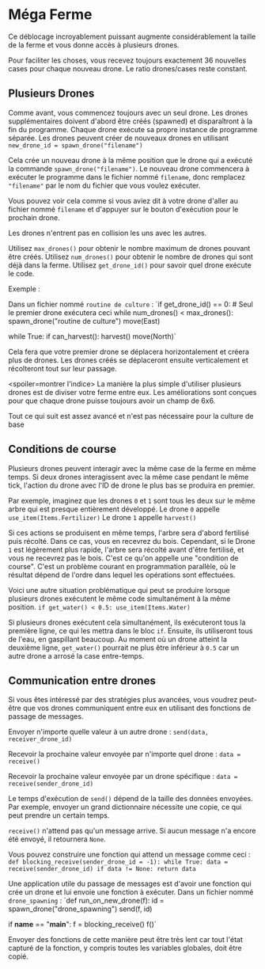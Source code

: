 # Méga Ferme
Ce déblocage incroyablement puissant augmente considérablement la taille de la ferme et vous donne accès à plusieurs drones.

Pour faciliter les choses, vous recevez toujours exactement 36 nouvelles cases pour chaque nouveau drone. Le ratio drones/cases reste constant.

## Plusieurs Drones
Comme avant, vous commencez toujours avec un seul drone. Les drones supplémentaires doivent d'abord être créés (spawned) et disparaîtront à la fin du programme.
Chaque drone exécute sa propre instance de programme séparée. Les drones peuvent créer de nouveaux drones en utilisant
`new_drone_id = spawn_drone("filename")`

Cela crée un nouveau drone à la même position que le drone qui a exécuté la commande `spawn_drone("filename")`. Le nouveau drone commencera à exécuter le programme dans le fichier nommé `filename`, donc remplacez `"filename"` par le nom du fichier que vous voulez exécuter.

Vous pouvez voir cela comme si vous aviez dit à votre drone d'aller au fichier nommé `filename` et d'appuyer sur le bouton d'exécution pour le prochain drone.

Les drones n'entrent pas en collision les uns avec les autres.

Utilisez `max_drones()` pour obtenir le nombre maximum de drones pouvant être créés.
Utilisez `num_drones()` pour obtenir le nombre de drones qui sont déjà dans la ferme.
Utilisez `get_drone_id()` pour savoir quel drone exécute le code.

Exemple :

Dans un fichier nommé `routine de culture` :
`if get_drone_id() == 0:
    # Seul le premier drone exécutera ceci
    while num_drones() < max_drones():
        spawn_drone("routine de culture")
        move(East)

while True:
    if can_harvest():
        harvest()
    move(North)`

Cela fera que votre premier drone se déplacera horizontalement et créera plus de drones. Les drones créés se déplaceront ensuite verticalement et récolteront tout sur leur passage.

<spoiler=montrer l'indice>
La manière la plus simple d'utiliser plusieurs drones est de diviser votre ferme entre eux. Les améliorations sont conçues pour que chaque drone puisse toujours avoir un champ de 6x6.
</spoiler>

Tout ce qui suit est assez avancé et n'est pas nécessaire pour la culture de base

## Conditions de course
Plusieurs drones peuvent interagir avec la même case de la ferme en même temps. Si deux drones interagissent avec la même case pendant le même tick, l'action du drone avec l'ID de drone le plus bas se produira en premier.

Par exemple, imaginez que les drones `0` et `1` sont tous les deux sur le même arbre qui est presque entièrement développé.
Le drone `0` appelle
`use_item(Items.Fertilizer)`
Le drone `1` appelle
`harvest()`

Si ces actions se produisent en même temps, l'arbre sera d'abord fertilisé puis récolté. Dans ce cas, vous en recevrez du bois. Cependant, si le Drone `1` est légèrement plus rapide, l'arbre sera récolté avant d'être fertilisé, et vous ne recevrez pas le bois.
C'est ce qu'on appelle une "condition de course". C'est un problème courant en programmation parallèle, où le résultat dépend de l'ordre dans lequel les opérations sont effectuées.

Voici une autre situation problématique qui peut se produire lorsque plusieurs drones exécutent le même code simultanément à la même position.
`if get_water() < 0.5:
    use_item(Items.Water)`

Si plusieurs drones exécutent cela simultanément, ils exécuteront tous la première ligne, ce qui les mettra dans le bloc `if`. Ensuite, ils utiliseront tous de l'eau, en gaspillant beaucoup.
Au moment où un drone atteint la deuxième ligne, `get_water()` pourrait ne plus être inférieur à `0.5` car un autre drone a arrosé la case entre-temps.

## Communication entre drones
Si vous êtes intéressé par des stratégies plus avancées, vous voudrez peut-être que vos drones communiquent entre eux en utilisant des fonctions de passage de messages.

Envoyer n'importe quelle valeur à un autre drone :
`send(data, receiver_drone_id)`

Recevoir la prochaine valeur envoyée par n'importe quel drone :
`data = receive()`

Recevoir la prochaine valeur envoyée par un drone spécifique :
`data = receive(sender_drone_id)`

Le temps d'exécution de `send()` dépend de la taille des données envoyées. Par exemple, envoyer un grand dictionnaire nécessite une copie, ce qui peut prendre un certain temps.

`receive()` n'attend pas qu'un message arrive. Si aucun message n'a encore été envoyé, il retournera `None`.

Vous pouvez construire une fonction qui attend un message comme ceci :
`def blocking_receive(sender_drone_id = -1):
    while True:
        data = receive(sender_drone_id)
        if data != None:
            return data`

Une application utile du passage de messages est d'avoir une fonction qui crée un drone et lui envoie une fonction à exécuter.
Dans un fichier nommé `drone_spawning` :
`def run_on_new_drone(f):
    id = spawn_drone("drone_spawning")
    send(f, id)

if __name__ == "__main__":
    f = blocking_receive()
    f()`

Envoyer des fonctions de cette manière peut être très lent car tout l'état capturé de la fonction, y compris toutes les variables globales, doit être copié.
